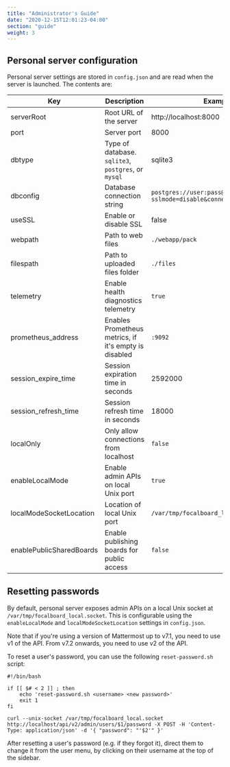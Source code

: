 ```yaml
---
title: "Administrator's Guide"
date: "2020-12-15T12:01:23-04:00"
section: "guide"
weight: 3
---
```


## Personal server configuration

Personal server settings are stored in `config.json` and are read when the server is launched. The contents are:

| Key      | Description | Example |
|----------|-------------|---------|
| serverRoot    | Root URL of the server        | http://localhost:8000
| port          | Server port                   | 8000
| dbtype        | Type of database. `sqlite3`, `postgres`, or `mysql` | sqlite3
| dbconfig      | Database connection string    | `postgres://user:pass@localhost/boards?sslmode=disable&connect_timeout=10`
| useSSL        | Enable or disable SSL         | false
| webpath       | Path to web files             | `./webapp/pack`
| filespath     | Path to uploaded files folder | `./files`
| telemetry     | Enable health diagnostics telemetry | `true`
| prometheus_address | Enables Prometheus metrics, if it's empty is disabled | `:9092`
| session_expire_time | Session expiration time in seconds | 2592000
| session_refresh_time | Session refresh time in seconds   | 18000
| localOnly | Only allow connections from localhost        | `false`
| enableLocalMode | Enable admin APIs on local Unix port   | `true`
| localModeSocketLocation | Location of local Unix port    | `/var/tmp/focalboard_local.socket`
| enablePublicSharedBoards | Enable publishing boards for public access | `false`

## Resetting passwords

By default, personal server exposes admin APIs on a local Unix socket at `/var/tmp/focalboard_local.socket`. This is configurable using the `enableLocalMode` and `localModeSocketLocation` settings in `config.json`.

Note that if you're using a version of Mattermost up to v7.1, you need to use v1 of the API. From v7.2 onwards, you need to use v2 of the API.

To reset a user's password, you can use the following `reset-password.sh` script:

```
#!/bin/bash

if [[ $# < 2 ]] ; then
    echo 'reset-password.sh <username> <new password>'
    exit 1
fi

curl --unix-socket /var/tmp/focalboard_local.socket http://localhost/api/v2/admin/users/$1/password -X POST -H 'Content-Type: application/json' -d '{ "password": "'$2'" }'
```

After resetting a user's password (e.g. if they forgot it), direct them to change it from the user menu, by clicking on their username at the top of the sidebar.
